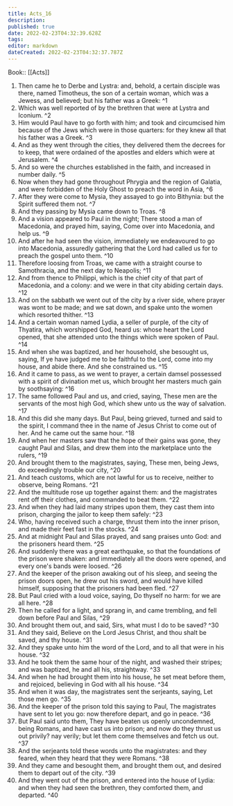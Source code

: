 ```yaml
---
title: Acts_16
description: 
published: true
date: 2022-02-23T04:32:39.628Z
tags: 
editor: markdown
dateCreated: 2022-02-23T04:32:37.787Z
---
```


 Book:: [[Acts]]
 1. Then came he to Derbe and Lystra: and, behold, a certain disciple was there, named Timotheus, the son of a certain woman, which was a Jewess, and believed; but his father was a Greek: ^1
 2. Which was well reported of by the brethren that were at Lystra and Iconium. ^2
 3. Him would Paul have to go forth with him; and took and circumcised him because of the Jews which were in those quarters: for they knew all that his father was a Greek. ^3
 4. And as they went through the cities, they delivered them the decrees for to keep, that were ordained of the apostles and elders which were at Jerusalem. ^4
 5. And so were the churches established in the faith, and increased in number daily. ^5
 6. Now when they had gone throughout Phrygia and the region of Galatia, and were forbidden of the Holy Ghost to preach the word in Asia, ^6
 7. After they were come to Mysia, they assayed to go into Bithynia: but the Spirit suffered them not. ^7
 8. And they passing by Mysia came down to Troas. ^8
 9. And a vision appeared to Paul in the night; There stood a man of Macedonia, and prayed him, saying, Come over into Macedonia, and help us. ^9
 10. And after he had seen the vision, immediately we endeavoured to go into Macedonia, assuredly gathering that the Lord had called us for to preach the gospel unto them. ^10
 11. Therefore loosing from Troas, we came with a straight course to Samothracia, and the next day to Neapolis; ^11
 12. And from thence to Philippi, which is the chief city of that part of Macedonia, and a colony: and we were in that city abiding certain days. ^12
 13. And on the sabbath we went out of the city by a river side, where prayer was wont to be made; and we sat down, and spake unto the women which resorted thither. ^13
 14. And a certain woman named Lydia, a seller of purple, of the city of Thyatira, which worshipped God, heard us: whose heart the Lord opened, that she attended unto the things which were spoken of Paul. ^14
 15. And when she was baptized, and her household, she besought us, saying, If ye have judged me to be faithful to the Lord, come into my house, and abide there. And she constrained us. ^15
 16. And it came to pass, as we went to prayer, a certain damsel possessed with a spirit of divination met us, which brought her masters much gain by soothsaying: ^16
 17. The same followed Paul and us, and cried, saying, These men are the servants of the most high God, which shew unto us the way of salvation. ^17
 18. And this did she many days. But Paul, being grieved, turned and said to the spirit, I command thee in the name of Jesus Christ to come out of her. And he came out the same hour. ^18
 19. And when her masters saw that the hope of their gains was gone, they caught Paul and Silas, and drew them into the marketplace unto the rulers, ^19
 20. And brought them to the magistrates, saying, These men, being Jews, do exceedingly trouble our city, ^20
 21. And teach customs, which are not lawful for us to receive, neither to observe, being Romans. ^21
 22. And the multitude rose up together against them: and the magistrates rent off their clothes, and commanded to beat them. ^22
 23. And when they had laid many stripes upon them, they cast them into prison, charging the jailor to keep them safely: ^23
 24. Who, having received such a charge, thrust them into the inner prison, and made their feet fast in the stocks. ^24
 25. And at midnight Paul and Silas prayed, and sang praises unto God: and the prisoners heard them. ^25
 26. And suddenly there was a great earthquake, so that the foundations of the prison were shaken: and immediately all the doors were opened, and every one's bands were loosed. ^26
 27. And the keeper of the prison awaking out of his sleep, and seeing the prison doors open, he drew out his sword, and would have killed himself, supposing that the prisoners had been fled. ^27
 28. But Paul cried with a loud voice, saying, Do thyself no harm: for we are all here. ^28
 29. Then he called for a light, and sprang in, and came trembling, and fell down before Paul and Silas, ^29
 30. And brought them out, and said, Sirs, what must I do to be saved? ^30
 31. And they said, Believe on the Lord Jesus Christ, and thou shalt be saved, and thy house. ^31
 32. And they spake unto him the word of the Lord, and to all that were in his house. ^32
 33. And he took them the same hour of the night, and washed their stripes; and was baptized, he and all his, straightway. ^33
 34. And when he had brought them into his house, he set meat before them, and rejoiced, believing in God with all his house. ^34
 35. And when it was day, the magistrates sent the serjeants, saying, Let those men go. ^35
 36. And the keeper of the prison told this saying to Paul, The magistrates have sent to let you go: now therefore depart, and go in peace. ^36
 37. But Paul said unto them, They have beaten us openly uncondemned, being Romans, and have cast us into prison; and now do they thrust us out privily? nay verily; but let them come themselves and fetch us out. ^37
 38. And the serjeants told these words unto the magistrates: and they feared, when they heard that they were Romans. ^38
 39. And they came and besought them, and brought them out, and desired them to depart out of the city. ^39
 40. And they went out of the prison, and entered into the house of Lydia: and when they had seen the brethren, they comforted them, and departed. ^40
